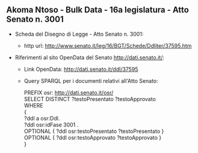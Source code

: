 ## Akoma Ntoso - Bulk Data - 16a legislatura - Atto Senato n. 3001 ##

* Scheda del Disegno di Legge - Atto Senato n. 3001:
	* http url: http://www.senato.it/leg/16/BGT/Schede/Ddliter/37595.htm

* Riferimenti al sito OpenData del Senato http://dati.senato.it/:
	* Link OpenData: http://dati.senato.it/ddl/37595
	* Query SPARQL per i documenti relativi all'Atto Senato:

        PREFIX osr: <http://dati.senato.it/osr/>  
		SELECT DISTINCT ?testoPresentato ?testoApprovato  
		WHERE  
		{  
		    ?ddl a osr:Ddl.  
		    ?ddl osr:idFase 3001 .  
		    OPTIONAL { ?ddl osr:testoPresentato ?testoPresentato }  
		    OPTIONAL { ?ddl osr:testoApprovato ?testoApprovato }  
		}
		
